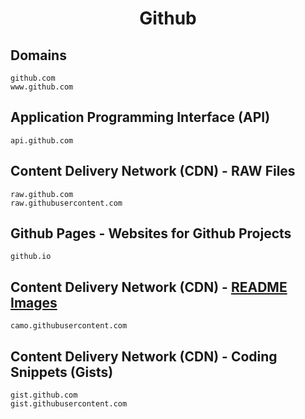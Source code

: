 <h1 align="center">Github</h1>

## Domains

```
github.com
www.github.com
```

## Application Programming Interface (API)

```
api.github.com
```

## Content Delivery Network (CDN) - RAW Files

```
raw.github.com
raw.githubusercontent.com
```

## Github Pages - Websites for Github Projects

```
github.io
```

## Content Delivery Network (CDN) - [README Images](https://stackoverflow.com/questions/57857193/ddg#57862219)

```
camo.githubusercontent.com
```

## Content Delivery Network (CDN) - Coding Snippets (Gists)

```
gist.github.com
gist.githubusercontent.com
```
